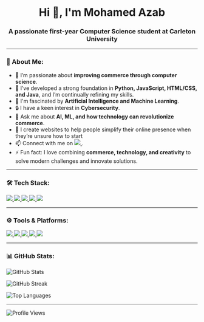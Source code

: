 <!-- Header -->
<h1 align="center">Hi 👋, I'm Mohamed Azab</h1>
<h3 align="center">A passionate first-year Computer Science student at Carleton University</h3>

---

<!-- About Me -->
<h3 align="left">🌟 About Me:</h3>
<ul>
    <li>🔭 I’m passionate about <strong>improving commerce through computer science</strong>.</li>
    <li>🌱 I’ve developed a strong foundation in <strong>Python, JavaScript, HTML/CSS, and Java</strong>, and I’m continually refining my skills.</li>
    <li>🤖 I'm fascinated by <strong>Artificial Intelligence and Machine Learning</strong>.</li>
    <li>🔒 I have a keen interest in <strong>Cybersecurity</strong>.</li>
    <li>💬 Ask me about <strong>AI, ML, and how technology can revolutionize commerce</strong>.</li>
    <li>🔭 I create websites to help people simplify their online presence when they’re unsure how to start</li>
    <li>📫 Connect with me on 
        <a href="https://www.linkedin.com/in/mohamedazabca/" target="_blank">
            <img src="https://img.shields.io/badge/LinkedIn-0077B5?style=flat-square&logo=linkedin&logoColor=white"/>
        </a>.
    </li>
    <li>⚡ Fun fact: I love combining <strong>commerce, technology, and creativity</strong> to solve modern challenges and innovate solutions.</li>
</ul>

---

<!-- Tech Stack -->
<h3 align="left">🛠️ Tech Stack:</h3>
<p align="left">
    <a href="https://www.python.org/" target="_blank"> 
        <img src="https://img.shields.io/badge/Python-3776AB?style=for-the-badge&logo=python&logoColor=white"/> 
    </a>
    <a href="https://www.java.com/" target="_blank"> 
        <img src="https://img.shields.io/badge/Java-ED8B00?style=for-the-badge&logo=java&logoColor=white"/> 
    </a>
    <a href="https://developer.mozilla.org/en-US/docs/Web/JavaScript" target="_blank"> 
        <img src="https://img.shields.io/badge/JavaScript-F7DF1E?style=for-the-badge&logo=javascript&logoColor=black"/> 
    </a>
    <a href="https://www.w3.org/html/" target="_blank"> 
        <img src="https://img.shields.io/badge/HTML5-E34F26?style=for-the-badge&logo=html5&logoColor=white"/> 
    </a>
    <a href="https://www.w3schools.com/css/" target="_blank"> 
        <img src="https://img.shields.io/badge/CSS3-1572B6?style=for-the-badge&logo=css3&logoColor=white"/> 
    </a>
</p>

---

<!-- Tools & Platforms -->
<h3 align="left">⚙️ Tools & Platforms:</h3>
<p align="left">
    <a href="https://notion.so/" target="_blank"> 
        <img src="https://img.shields.io/badge/Notion-000000?style=for-the-badge&logo=notion&logoColor=white"/> 
    </a>
    <a href="https://www.microsoft.com/microsoft-365/" target="_blank"> 
        <img src="https://img.shields.io/badge/Microsoft%20365-D83B01?style=for-the-badge&logo=microsoftoffice&logoColor=white"/> 
    </a>
    <a href="https://www.adobe.com/" target="_blank"> 
        <img src="https://img.shields.io/badge/Adobe%20Suite-FF0000?style=for-the-badge&logo=adobe&logoColor=white"/> 
    </a>
    <a href="https://www.canva.com/" target="_blank"> 
        <img src="https://img.shields.io/badge/Canva-00C4CC?style=for-the-badge&logo=canva&logoColor=white"/> 
    </a>
    <a href="https://aka.ms/terminal" target="_blank"> 
        <img src="https://img.shields.io/badge/Windows%20Terminal-4D4D4D?style=for-the-badge&logo=windows-terminal&logoColor=white"/> 
    </a>
</p>

---

<!-- GitHub Stats -->
<h3 align="left">📊 GitHub Stats:</h3>
<p align="left">
    <img src="https://github-readme-stats.vercel.app/api?username=mohazab2006&show_icons=true&theme=radical" alt="GitHub Stats" />
</p>

<!-- Contributions -->
<p align="left">
    <img src="https://github-readme-streak-stats.herokuapp.com/?user=mohazab2006&theme=radical" alt="GitHub Streak" />
</p>

<!-- Most Used Languages -->
<p align="left">
    <img src="https://github-readme-stats.vercel.app/api/top-langs/?username=mohazab2006&layout=compact&theme=radical" alt="Top Languages" />
</p>

---

<!-- Profile Views -->
<p align="left">
    <img src="https://komarev.com/ghpvc/?username=mohazab2006&label=Profile%20views&color=0e75b6&style=flat" alt="Profile Views" />
</p>
